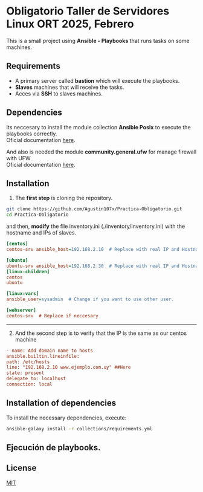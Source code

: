 #  Obligatorio Taller de Servidores Linux ORT 2025, Febrero

This is a small project using **Ansible - Playbooks** that runs tasks on some machines.

## Requirements

- A primary server called **bastion** which will execute the playbooks.
- **Slaves** machines that will receive the tasks.
- Acces via **SSH** to slaves machines. 

## Dependencies

Its neccesary to install the module collection **Ansible Posix** to execute the playbooks correctly.    
Oficial documentation [here](https://docs.ansible.com/ansible/latest/collections/ansible/posix/index.html).

And also is needed the module **community.general.ufw** for manage firewall with UFW  
Oficial documentation [here](https://docs.ansible.com/ansible/latest/collections/community/general/ufw_module.html).

## Installation

1. The **first step** is cloning the repository.

```bash
git clone https://github.com/Agustin107x/Practica-Obligatorio.git
cd Practica-Obligatorio
```

and then, **modify** the file inventory.ini (./inventory/inventory.ini) with the hostname and IPs of slaves.

```ini
[centos]
centos-srv ansible_host=192.168.2.10  # Replace with real IP and Hostname 

[ubuntu]
ubuntu-srv ansible_host=192.168.2.30  # Replace with real IP and Hostname 
[linux:children]
centos
ubuntu

[linux:vars]
ansible_user=sysadmin  # Change if you want to use other user.

[webserver]
centos-srv  # Replace if neccesary
```
***

2. And the second step is to verify that the IP is the same as our centos machine
```ini
- name: Add domain name to hosts
ansible.builtin.lineinfile:
path: /etc/hosts
line: "192.168.2.10 www.ejemplo.com.uy" ##Here 
state: present
delegate_to: localhost
connection: local
```

## Installation of dependencies
To install the necessary dependencies, execute:

```bash
ansible-galaxy install -r collections/requirements.yml
```

## Ejecución de playbooks.


## License

[MIT](https://choosealicense.com/licenses/mit/)
